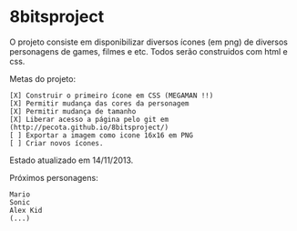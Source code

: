 8bitsproject
============

O projeto consiste em disponibilizar diversos ícones (em png) de diversos personagens de games, filmes e etc.
Todos serão construidos com html e css. 


Metas do projeto:
```
[X] Construir o primeiro ícone em CSS (MEGAMAN !!)
[X] Permitir mudança das cores da personagem
[X] Permitir mudança de tamanho
[X] Liberar acesso a página pelo git em (http://pecota.github.io/8bitsproject/)
[ ] Exportar a imagem como icone 16x16 em PNG
[ ] Criar novos ícones.
```

Estado atualizado em 14/11/2013.

Próximos personagens:
```
Mario
Sonic
Alex Kid
(...)
```
